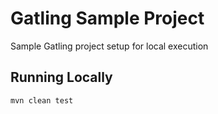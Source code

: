 # Gatling Sample Project

Sample Gatling project setup for local execution

## Running Locally

`mvn clean test`

